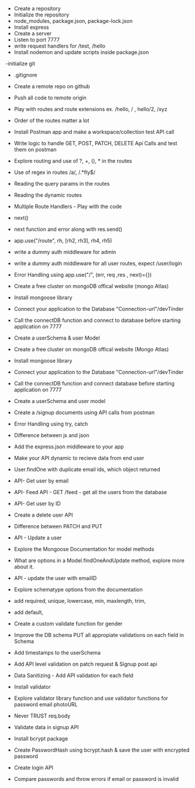 - Create a repository
- Initialize the repository
- node_modules, package.json, package-lock.json
- Install express
- Create a server 
- Listen to port 7777
- write request handlers for /test, /hello
- Install nodemon and update scripts inside package.json

-initialize git
- .gitignore
- Create a remote repo on github
- Push all code to remote origin
- Play with routes and route extensions ex. /hello, / , hello/2, /xyz
- Order of the routes matter a lot 
- Install Postman app and make a workspace/collection test API call
- Write logic to handle GET, POST, PATCH, DELETE Api Calls and test them on postman  
- Explore routing and use of ?, +, (), * in the routes
- Use of regex in routes /a/, /.*fly$/
- Reading the query params in the routes
- Reading the dynamic routes

- Multiple Route Handlers - Play with the code
- next()
- next function and error along with res.send()
- app.use("/route", rh, [rh2, rh3], rh4, rh5)
- write a dummy auth middleware for admin
- write a dummy auth middleware for all user routes, expect /user/login
- Error Handling using app.use("/", (err, req ,res , next)={})
- Create a free cluster on mongoDB  offical website (mongo Atlas)
- Install mongoose library
- Connect your application to the Database  "Connection-url"/devTinder
- Call the connectDB function and connect to database before starting application on 7777
- Create a userSchema & user Model


- Create a free cluster on mongoDB offical website (Mongo Atlas)
- Install mongoose library
- Connect your application to the Database "Connection-url"/devTinder
- Call the connectDB function and connect database before starting application on 7777
- Create a userSchema and user model
- Create a /signup documents using API calls from postman
- Error Handling using try, catch 
- Difference between js and json
- Add the express.json middleware to your app
- Make your API dynamic to recieve data from end user
- User.findOne with duplicate email ids, which object returned
- API- Get user by email
- API- Feed API - GET /feed - get all the users from the database
- API- Get user by ID
- Create a delete user API  
- Difference between PATCH and PUT
- API - Update a user
- Explore the Mongoose Documentation for model methods
- What are options in a Model.findOneAndUpdate method, explore more about it.
- API - update the user with emailID

- Explore schematype options from the documentation
- add required, unique, lowercase, min, maxlength, trim,
- add default,
- Create a custom validate function for gender
- Improve the DB schema PUT all appropiate validations on each field in Schema
- Add timestamps to the userSchema
- Add API level validation on patch request & Signup post api
- Data Sanitizing - Add API validation for each field
- Install validator
- Explore validator library function and use validator functions for password email photoURL
- Never TRUST req.body

- Validate data in signup API
- Install bcrypt package
- Create PasswordHash using bcrypt.hash & save the user with encrypted password
- Create login API
- Compare passwords and throw errors if email or password is invalid






 